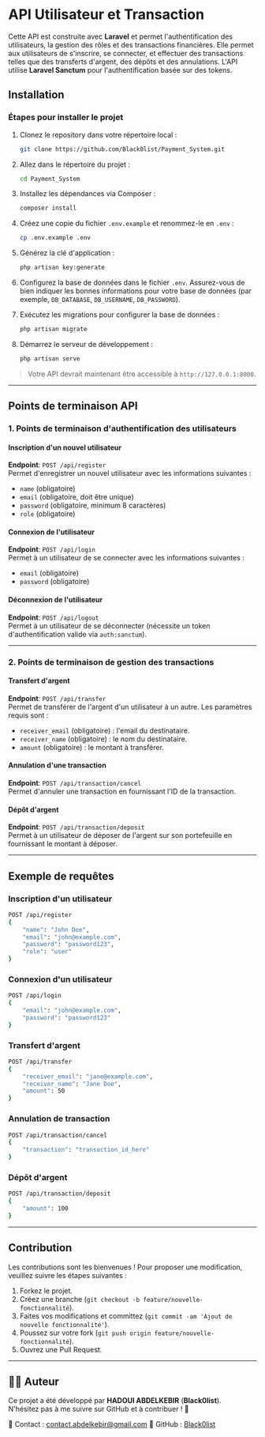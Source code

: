 # API Utilisateur et Transaction

Cette API est construite avec **Laravel** et permet l'authentification des utilisateurs, la gestion des rôles et des transactions financières. Elle permet aux utilisateurs de s'inscrire, se connecter, et effectuer des transactions telles que des transferts d'argent, des dépôts et des annulations. L'API utilise **Laravel Sanctum** pour l'authentification basée sur des tokens.

## Installation

### Étapes pour installer le projet

1. Clonez le repository dans votre répertoire local :
   ```bash
   git clone https://github.com/Black0list/Payment_System.git

2. Allez dans le répertoire du projet :
   ```bash
   cd Payment_System
   ```

3. Installez les dépendances via Composer :
   ```bash
   composer install
   ```

4. Créez une copie du fichier `.env.example` et renommez-le en `.env` :
   ```bash
   cp .env.example .env
   ```

5. Générez la clé d'application :
   ```bash
   php artisan key:generate
   ```

6. Configurez la base de données dans le fichier `.env`. Assurez-vous de bien indiquer les bonnes informations pour votre base de données (par exemple, `DB_DATABASE`, `DB_USERNAME`, `DB_PASSWORD`).


7. Exécutez les migrations pour configurer la base de données :
   ```bash
   php artisan migrate
   ```

8. Démarrez le serveur de développement :
   ```bash
   php artisan serve
   ```

> Votre API devrait maintenant être accessible à `http://127.0.0.1:8000`.

---

## Points de terminaison API

### 1. Points de terminaison d'authentification des utilisateurs

#### Inscription d'un nouvel utilisateur

**Endpoint**: `POST /api/register`  
Permet d'enregistrer un nouvel utilisateur avec les informations suivantes :
- `name` (obligatoire)
- `email` (obligatoire, doit être unique)
- `password` (obligatoire, minimum 8 caractères)
- `role` (obligatoire)

#### Connexion de l'utilisateur

**Endpoint**: `POST /api/login`  
Permet à un utilisateur de se connecter avec les informations suivantes :
- `email` (obligatoire)
- `password` (obligatoire)

#### Déconnexion de l'utilisateur

**Endpoint**: `POST /api/logout`  
Permet à un utilisateur de se déconnecter (nécessite un token d'authentification valide via `auth:sanctum`).

---

### 2. Points de terminaison de gestion des transactions

#### Transfert d'argent

**Endpoint**: `POST /api/transfer`  
Permet de transférer de l'argent d'un utilisateur à un autre. Les paramètres requis sont :
- `receiver_email` (obligatoire) : l'email du destinataire.
- `receiver_name` (obligatoire) : le nom du destinataire.
- `amount` (obligatoire) : le montant à transférer.

#### Annulation d'une transaction

**Endpoint**: `POST /api/transaction/cancel`  
Permet d'annuler une transaction en fournissant l'ID de la transaction.

#### Dépôt d'argent

**Endpoint**: `POST /api/transaction/deposit`  
Permet à un utilisateur de déposer de l'argent sur son portefeuille en fournissant le montant à déposer.

---

## Exemple de requêtes

### Inscription d'un utilisateur

```bash
POST /api/register
{
    "name": "John Doe",
    "email": "john@example.com",
    "password": "password123",
    "role": "user"
}
```

### Connexion d'un utilisateur

```bash
POST /api/login
{
    "email": "john@example.com",
    "password": "password123"
}
```

### Transfert d'argent

```bash
POST /api/transfer
{
    "receiver_email": "jane@example.com",
    "receiver_name": "Jane Doe",
    "amount": 50
}
```

### Annulation de transaction

```bash
POST /api/transaction/cancel
{
    "transaction": "transaction_id_here"
}
```

### Dépôt d'argent

```bash
POST /api/transaction/deposit
{
    "amount": 100
}
```

---

## Contribution

Les contributions sont les bienvenues ! Pour proposer une modification, veuillez suivre les étapes suivantes :

1. Forkez le projet.
2. Créez une branche (`git checkout -b feature/nouvelle-fonctionnalité`).
3. Faites vos modifications et committez (`git commit -am 'Ajout de nouvelle fonctionnalité'`).
4. Poussez sur votre fork (`git push origin feature/nouvelle-fonctionnalité`).
5. Ouvrez une Pull Request.

---

## 👨‍💻 Auteur

Ce projet a été développé par **HADOUI ABDELKEBIR** (**Black0list**).  
N'hésitez pas à me suivre sur GitHub et à contribuer ! 🚀

📧 Contact : contact.abdelkebir@gmail.com
🔗 GitHub : [Black0list](https://github.com/Black0list)
